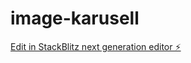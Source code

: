 # image-karusell

[Edit in StackBlitz next generation editor ⚡️](https://stackblitz.com/~/github.com/Bartelus/image-karusell)